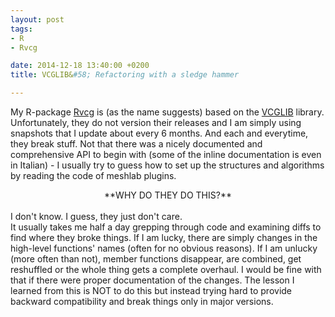 ```yaml
---
layout: post
tags: 
- R 
- Rvcg

date: 2014-12-18 13:40:00 +0200
title: VCGLIB&#58; Refactoring with a sledge hammer

---
```


My R-package [Rvcg](http://cran.r-project.org/web/packages/Rvcg/index.html) is (as the name suggests) based on the [VCGLIB](http://vcg.sf.net/) library. Unfortunately, they do not version their releases and I am simply using snapshots that I update about every 6 months. And each and everytime, they break stuff. Not that there was a nicely documented and comprehensive API to begin with (some of the inline documentation is even in Italian) - I usually try to guess how to set up the structures and algorithms by reading the code of meshlab plugins.
<center> **WHY DO THEY DO THIS?** </center></br>
I don't know. I guess, they just don't care. </br>
It usually takes me half a day grepping through code and examining diffs to find where they broke things. If I am lucky, there are simply changes in the high-level functions' names (often for no obvious reasons). If I am unlucky (more often than not), member functions disappear, are combined, get reshuffled or the whole thing gets a complete overhaul. I would be fine with that if there were proper documentation of the changes.
The lesson I learned from this is NOT to do this but instead trying hard to provide backward compatibility and break things only in major versions.
